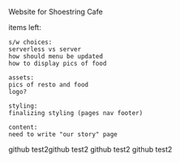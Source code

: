 Website for Shoestring Cafe

items left:

    s/w choices:
    serverless vs server
    how should menu be updated
    how to display pics of food

    assets:
    pics of resto and food
    logo?

    styling:
    finalizing styling (pages nav footer)

    content:
    need to write "our story" page

github test2github test2
github test2
github test2
